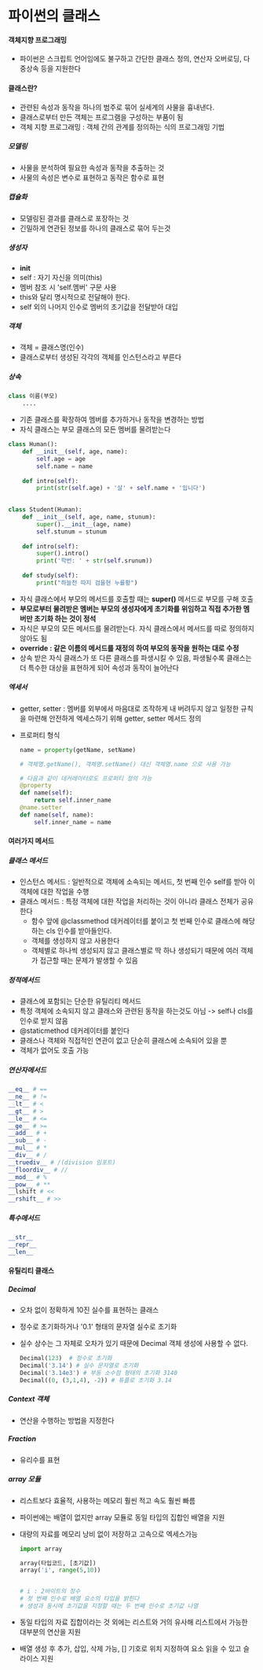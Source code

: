# 파이썬의 클래스

#### 객체지향 프로그래밍

* 파이썬은 스크립트 언어임에도 불구하고 간단한 클래스 정의, 연산자 오버로딩, 다중상속 등을 지원한다

#### 클래스란?

* 관련된 속성과 동작을 하나의 범주로 묶어 실세계의 사물을 흉내낸다.
* 클래스로부터 만든 객체는 프로그램을 구성하는 부품이 됨
* 객체 지향 프로그래밍 : 객체 간의 관계를 정의하는 식의 프로그래밍 기법

##### 모델링

* 사물을 분석하여 필요한 속성과 동작을 추출하는 것
* 사물의 속성은 변수로 표현하고 동작은 함수로 표현

##### 캡슐화

* 모델링된 결과를 클래스로 포장하는 것
* 긴밀하게 연관된 정보를 하나의 클래스로 묶어 두는것

##### 생성자

* __init__
* self : 자기 자신을 의미(this)
* 멤버 참조 시 'self.멤버' 구문 사용
* this와 달리 명시적으로 전달해야 한다.
* self 외의 나머지 인수로 멤버의 초기값을 전달받아 대입

##### 객체

* 객체 = 클래스명(인수)
* 클래스로부터 생성된 각각의 객체를 인스턴스라고 부른다

##### 상속

```python
class 이름(부모)
	....
```

* 기존 클래스를 확장하여 멤버를 추가하거나 동작을 변경하는 방법
* 자식 클래스는 부모 클래스의 모든 멤버를 물려받는다

```python
class Human():
    def __init__(self, age, name):
        self.age = age
        self.name = name
        
    def intro(self):
        print(str(self.age) + '살' + self.name + '입니다')
        

class Student(Human):
    def __init__(self, age, name, stunum):
        super().__init__(age, name)
        self.stunum = stunum
        	
	def intro(self):
        super().intro()
        print('학번: ' + str(self.srunum))
        
    def study(self):
        print("하늘천 따지 검을현 누를황")
```

* 자식 클래스에서 부모의 메서드를 호출할 때는 **super()** 메서드로 부모를 구해 호출
* **부모로부터 물려받은 멤버는 부모의 생성자에게 초기화를 위임하고 직접 추가한 멤버만 초기화 하는 것이 정석**
* 자식은 부모의 모든 메서드를 물려받는다. 자식 클래스에서 메서드를 따로 정의하지 않아도 됨
* **override : 같은 이름의 메서드를 재정의 하여 부모의 동작을 원하는 대로 수정**
* 상속 받은 자식 클래스가 또 다른 클래스를 파생시킬 수 있음, 파생될수록 클래스는 더 특수한 대상을 표현하게 되어 속성과 동작이 늘어난다

##### 엑세서

* getter, setter : 멤버를 외부에서 마음대로 조작하게 내 버려두지 않고 일정한 규칙을 마련해 안전하게 엑세스하기 위해 getter, setter 메서드 정의

* 프로퍼티 형식

  ```python
  name = property(getName, setName)
  
  # 객체명.getName(), 객체명.setName() 대신 객체명.name 으로 사용 가능
  
  # 다음과 같이 데커레이터로도 프로퍼티 정의 가능
  @property
  def name(self):
      return self.inner_name
  @name.setter
  def name(self, name):
      self.inner_name = name
  ```


#### 여러가지 메서드

##### 클래스 메서드

* 인스턴스 메서드 : 일반적으로 객체에 소속되는 메서드, 첫 번째 인수 self를 받아 이 객체에 대한 작업을 수행
* 클래스 메서드 : 특정 객체에 대한 작업을 처리하는 것이 아니라 클래스 전체가 공유한다
  * 함수 앞에 @classmethod 데커레이터를 붙이고 첫 번째 인수로 클래스에 해당하는 cls 인수를 받아들인다.
  * 객체를 생성하지 않고 사용한다
  * 객체별로 하나씩 생성되지 않고 클래스별로 딱 하나 생성되기 때문에 여러 객체가 접근할 때는 문제가 발생할 수 있음

##### 정적메서드

* 클래스에 포함되는 단순한 유틸리티 메서드
* 특정 객체에 소속되지 않고 클래스와 관련된 동작을 하는것도 아님 -> self나 cls를 인수로 받지 않음
* @staticmethod 데커레이터를 붙인다
* 클래스나 객체와 직접적인 연관이 없고 단순히 클래스에 소속되어 있을 뿐
* 객체가 없어도 호출 가능

##### 연산자메서드

```python
__eq__ # ==
__ne__ # !=
__lt__ # <
__gt__ # >
__le__ # <=
__ge__ # >=
__add__ # +
__sub__ # -
__mul__ # *
__div__ # /
__truediv__ # /(division 임포트)
__floordiv__ # //
__mod__ # %
__pow__ # **
__lshift # <<
__rshift__ # >> 
```

##### 특수메서드

```python
__str__
__repr__
__len__
```



#### 유틸리티 클래스

##### Decimal

* 오차 없이 정확하게 10진 실수를 표현하는 클래스

* 정수로 초기화하거나 '0.1' 형태의 문자열 실수로 초기화

* 실수 상수는 그 자체로 오차가 있기 때문에 Decimal 객체 생성에 사용할 수 없다.

  ```python
  Decimal(123)	# 정수로 초기화
  Decimal('3.14') # 실수 문자열로 초기화
  Decimal('3.14e3') # 부동 소수점 형태의 초기화 3140
  Decimal((0, (3,1,4), -2)) # 튜플로 초기화 3.14
  ```

##### Context 객체

* 연산을 수행하는 방법을 지정한다

##### Fraction

* 유리수를 표현

##### array 모듈

* 리스트보다 효율적, 사용하는 메모리 훨씬 적고 속도 훨씬 빠름

* 파이썬에는 배열이 없지만 array  모듈로 동일 타입의 집합인 배열을 지원

* 대량의 자료를 메모리 낭비 없이 저장하고 고속으로 엑세스가능

  ```python
  import array
  
  array(타입코드, [초기값])
  array('i', range(5,10))
  
  
  # i : 2바이트의 정수
  # 첫 번째 인수로 배열 요소의 타입을 밝힌다
  # 생성과 동시에 초기값을 지정할 때는 두 번째 인수로 초기값 나열
  ```

* 동일 타입의 자료 집합이라는 것 외에는 리스트와 거의 유사해 리스트에서 가능한 대부분의 연산을 지원
* 배열 생성 후 추가, 삽입, 삭제 가능, [] 기호로 위치 지정하여 요소 읽을 수 있고 슬라이스 지원



